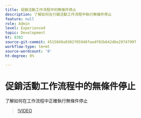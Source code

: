 ```yaml
---
title: 促銷活動工作流程中的無條件停止
description: 了解如何在行銷活動工作流程中執行無條件停止
feature: null
role: Admin
level: Experienced
topic: Development
kt: 8382
source-git-commit: 4515849a9302f05948faedf03b642d6e29747997
workflow-type: tm+mt
source-wordcount: '0'
ht-degree: 0%

---
```



# 促銷活動工作流程中的無條件停止

了解如何在工作流程中正確執行無條件停止
>[!VIDEO](https://video.tv.adobe.com/v/335887?quality=12)
